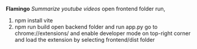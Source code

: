 **Flamingo**
*Summarize youtube videos*
open frontend folder run,
1) npm install vite
2) npm run build
open backend folder and run app.py
go to chrome://extensions/ and enable developer mode on top-right corner and load the extension by selecting frontend/dist folder

